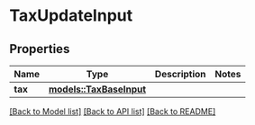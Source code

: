 # TaxUpdateInput

## Properties

Name | Type | Description | Notes
------------ | ------------- | ------------- | -------------
**tax** | [**models::TaxBaseInput**](TaxBaseInput.md) |  | 

[[Back to Model list]](../README.md#documentation-for-models) [[Back to API list]](../README.md#documentation-for-api-endpoints) [[Back to README]](../README.md)


